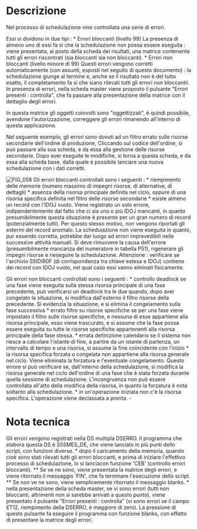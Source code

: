 # Descrizione
Nel processo di schedulazione vine controllata una serie di errori.

Essi si dividono in due tipi : 
\* Errori bloccanti (livello 99)
La presenza di almeno uno di essi fa sì che la schedulazione non possa essere eseguita :  viene presentata, al posto della scheda dei risultati, una matrice contenente tutti gli errori riscontrati (sia bloccanti sia non bloccanti).
\* Errori non bloccanti (livello minore di 99)
Questi errori vengono corretti automaticamente (con assunti, esposti nel seguito di questo documento)  :  la schedulazione giunge al termine e, anche se il risultato non è del tutto esatto, il completamento fa sì che siano rilevati tutti gli errori non bloccantii.
In presenza di errori, nella scheda master viene proposto il pulsante "Errori presenti :  controlla", che fa passare alla presentazione della matrice con il dettaglio degli errori.

In questa matrice gli oggetti coinvolti sono "oggettizzati", è quindi possibile, avendone l'autorizzazione, correggere gli errori rimanendo all'interno di questa applicazione.

Nel seguente esempio, gli errori sono dovuti ad un filtro errato sulle risorse secondarie dell'ordine di produzione, Cliccando sul codice dell'ordine, si può passare alla sua scheda, e da essa alla gestione delle risorse secondarie. Dopo aver eseguite le modifiche, si torna a questa scheda, e da essa alla scheda base,  dalla quale è possibile lanciare una nuova schedulazione con i dati corretti.

![FIG_058](http://localhost:3000/immagini/MBDOC_OPE-S5IRIS_ERR/FIG_058.png)
Gli errori bloccanti controllati sono i seguenti : 
\* riempimento delle memorie (numero massimo di impegni risorse, di alternative, di dettagli)
\* assenza della risorsa principale definita nel ciclo, oppure di una risorsa specifica definita nel filtro delle risorse secondarie
\* esiste almeno un record con l'IDOJ vuoto.
Viene registrato un solo errore, indipendentemente dal fatto che ci sia uno o più IDOJ mancanti,  in quanto presumibilmente questa situazione è presente per un gran numero di record (potenzialmente  tutti). Per questo stesso motivo, non vengono riportati gli estermi del record anomalo. La scheduiazione non viene eseguita in quanto, pur essendo corretta, potrebbe dar luogo ad errori imprevedibili nelle successive attività manuali. Si deve rimuovere la causa dell'errore (presumibilmente mancanza del numeratore in tabella P51), rigenerare gli impegni risorse e rieseguire la schedulazione.
Attenzione :  verificare se l'archivio S5IDIR0F (di corrispondenza tra chiave estesa e IDOJ) contiene dei record con IDOJ vuoto, nel qual caso essi vanno elminati fisicamente.

Gli errori non bloccanti controllati sono i seguenti : 
\* controllo deadlock
se una fase viene eseguita sulla stessa risorsa principale di una fase precedente, può verificarsi un deadlock tra le due quando, dopo aver congelato la situazione, si modifica dall'esterno il filtro risorse della precedente. Si evidenzia la situazione, e si elimina il congelamento sulla fase successiva
\* errato filtro su risorse specifiche
se per una fase viene impostato il filtro sulle risorse specifiche, e nessuna di esse appartiene alla risorsa principale, esso viene trascurato, e si assume che la fase possa essere eseguita su tutte le risorse specifiche appartenenti alla risorsa principale della fase stessa.
\* errata definizione calendario
se il sistema non riesce a calcolare l'istante di fine, a partire da un istante di partenza, un intervallo di tempo e una risorsa, si assume la fine coincidente con l'inizio
\* la risorsa specifica forzata o congelata non appartiene alla risorsa generale nel ciclo.
Viene eliminata la forzatura e l'eventuale congelamento.
Questo errore si può verificare se, dall'interno della schedulazione, si modifica la risorsa generale nel ciclo dell'ordine di una fase che è stata forzata durante quella sessione di schedulazione. L'incongruenza non può essere controllata all'atto della modifica della risorsa, in quanto la forzatura è nota soltanto alla schedulazione.
\* in un'operazione iniziata non c'è la risorsa specifica.
L'operazione viene declassata a pronta. -

# Nota tecnica
Gli errori vengono registrati nella DS multipla DSERRO.
Il programma che elabora questa DS è S5SMES_DE, che viene lanciato in più punti dello script, con funzioni diverse.
\* dopo il caricamento della memoria, quando cioè sono stati rilevati tutti gli errori bloccanti, e prima di iniziare l'effettivo processo di schedulazione, lo si lanciacon funzione 'CEB' (controllo errori bloccanti).
\*\* Se ve ne sono, viene presentata la matrice degli errori, e viene ritornato il messaggio 'FIN', che fa terminare l'esecuzione dello script.
\*\* Se non ve ne sono, viene semplicemente ritornato il messaggio blanks.
\* nella presentazione della scheda master, se vi sono errori (tutti non bloccanti, altrimenti non si sarebbe arrivati a questo punto), viene presentato il pulsante "Errori presenti :  controlla" (vi sono errori se il campo £T12, riempimento della DSERRO, è maggiore di zero).
La pressione di questo pulsante fa eseguire il programma con funzione blanks, con effetto di presentare la matrice degli errori.
